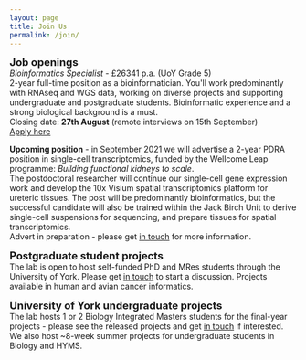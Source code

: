 ```yaml
---
layout: page
title: Join Us
permalink: /join/
---
```


<span style="font-size:1.3em;">**Job openings**</span><br/>
*Bioinformatics Specialist* - £26341 p.a. (UoY Grade 5)<br/>2-year full-time position as a bioinformatician. You'll work predominantly with RNAseq and WGS data, working on diverse projects and supporting undergraduate and postgraduate students. Bioinformatic experience and a strong biological background is a must.<br/>Closing date: **27th August** (remote interviews on 15th September)<br/>[Apply here](https://jobs.york.ac.uk/wd/plsql/wd_portal.show_job?p_web_site_id=3885&p_web_page_id=454826)

**Upcoming position** - in September 2021 we will advertise a 2-year PDRA position in single-cell transcriptomics, funded by the Wellcome Leap programme: *Building functional kidneys to scale*. <br/>The postdoctoral researcher will continue our single-cell gene expression work and develop the 10x Visium spatial transcriptomics platform for ureteric tissues. The post will be predominantly bioinformatics, but the successful candidate will also be trained within the Jack Birch Unit to derive single-cell suspensions for sequencing, and prepare tissues for spatial transcriptomics.<br/>Advert in preparation - please get <a class="u-email" href="mailto:{{ site.email }}">in touch</a> for more information.<br/>

<span style="font-size:1.3em;">**Postgraduate student projects**</span><br/>
The lab is open to host self-funded PhD and MRes students through the University of York. Please get <a class="u-email" href="mailto:{{ site.email }}">in touch</a> to start a discussion. Projects available in human and avian cancer informatics.<br/>

<span style="font-size:1.3em;">**University of York undergraduate projects**</span><br/>
The lab hosts 1 or 2 Biology Integrated Masters students for the final-year projects - please see the released projects and get <a class="u-email" href="mailto:{{ site.email }}">in touch</a> if interested.<br/>
We also host ~8-week summer projects for undergraduate students in Biology and HYMS.
